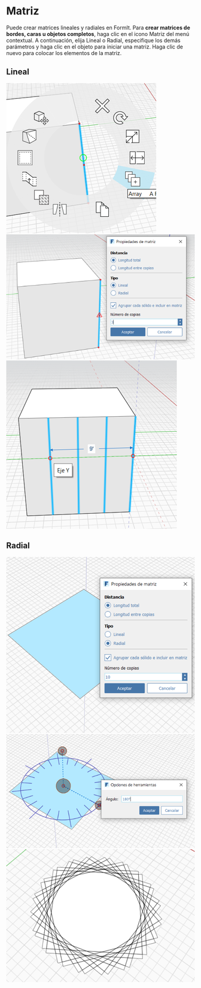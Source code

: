# Matriz

Puede crear matrices lineales y radiales en FormIt. Para **crear matrices de bordes, caras u objetos completos**, haga clic en el icono Matriz del menú contextual. A continuación, elija Lineal o Radial, especifique los demás parámetros y haga clic en el objeto para iniciar una matriz. Haga clic de nuevo para colocar los elementos de la matriz.

## Lineal

![](../.gitbook/assets/array.png)  
![](../.gitbook/assets/array_linear2.png)  
![](../.gitbook/assets/linear_array_3.png)

## Radial

![](../.gitbook/assets/array_radial1.png)  
![](../.gitbook/assets/radial_array2.png)  
![](../.gitbook/assets/radial_array3.png)


